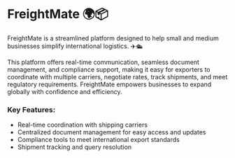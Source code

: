 # FreightMate 🌍📦
FreightMate is a streamlined platform designed to help small and medium businesses simplify international logistics. ✈️🛳️

This platform offers real-time communication, seamless document management, and compliance support, making it easy for exporters to coordinate with multiple carriers, negotiate rates, track shipments, and meet regulatory requirements. FreightMate empowers businesses to expand globally with confidence and efficiency.

### Key Features:

- Real-time coordination with shipping carriers
- Centralized document management for easy access and updates
- Compliance tools to meet international export standards
- Shipment tracking and query resolution
